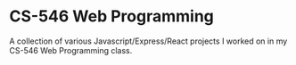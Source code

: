 # CS-546 Web Programming

A collection of various Javascript/Express/React projects I worked on in my CS-546 Web Programming class.
